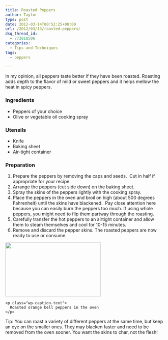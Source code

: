 ```yaml
---
title: Roasted Peppers
author: Taylor
type: post
date: 2012-03-14T00:52:25+00:00
url: /2012/03/13/roasted-peppers/
dsq_thread_id:
  - 773818506
categories:
  - Tips and Techniques
tags:
  - peppers

---
```

<div>
  In my opinion, all peppers taste better if they have been roasted. Roasting adds depth to the flavor of mild or sweet peppers and it helps mellow the heat in spicy peppers.
</div>

### Ingredients

  * Peppers of your choice
  * Olive or vegetable oil cooking spray

### Utensils

  * Knife
  * Baking sheet
  * Air-tight container

### Preparation

<div>
  <ol>
    <li>
      Prepare the peppers by removing the caps and seeds.  Cut in half if appropriate for your recipe.
    </li>
    <li>
      Arrange the peppers (cut side down) on the baking sheet.
    </li>
    <li>
      Spray the skins of the peppers lightly with the cooking spray.
    </li>
    <li>
      Place the peppers in the oven and broil on high (about 500 degrees Fahrenheit) until the skins have blackened.  Pay close attention here because you can easily burn the peppers too much. If using whole peppers, you might need to flip them partway through the roasting.
    </li>
    <li>
      Carefully transfer the hot peppers to an airtight container and allow them to steam themselves and cool for 10-15 minutes.
    </li>
    <li>
      Remove and discard the pepper skins. The roasted peppers are now ready to use or consume.
    </li>
  </ol>
  
  <div id="attachment_57" style="width: 310px" class="wp-caption aligncenter">
    <a href="{{% mediaroot %}}uploads/2012/03/P2287982.jpg" rel="lightbox[56]"><img class="size-medium wp-image-57 " title="Roasted orange bell peppers" src="{{% mediaroot %}}uploads/2012/03/P2287982-300x169.jpg" alt="" width="300" height="169" srcset="{{% mediaroot %}}uploads/2012/03/P2287982-300x169.jpg 300w, {{% mediaroot %}}uploads/2012/03/P2287982-1024x577.jpg 1024w, {{% mediaroot %}}uploads/2012/03/P2287982-500x281.jpg 500w" sizes="(max-width: 300px) 100vw, 300px" /></a>
    
    <p class="wp-caption-text">
      Roasted orange bell peppers in the oven
    </p>
  </div>
  
  <p>
    Tip: You can roast a variety of different peppers at the same time, but keep an eye on the smaller ones. They may blacken faster and need to be removed from the oven sooner. You want the skins to char, not the flesh!
  </p>
</div>

<div>
</div>